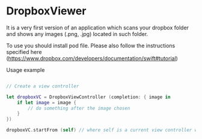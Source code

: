 # DropboxViewer

It is a very first version of an application which scans your dropbox folder and shows any images (.png, .jpg) located in such folder.

To use you should install pod file. Please also follow the instructions specified here (https://www.dropbox.com/developers/documentation/swift#tutorial)

Usage example
```Swift

// Create a view controller

let dropboxVC = DropboxViewController (completion: { image in
    if let image = image {
        // do something after the image chosen
    }
})

dropboxVC.startFrom (self) // where self is a current view controller which presents DropboxViewController
```
